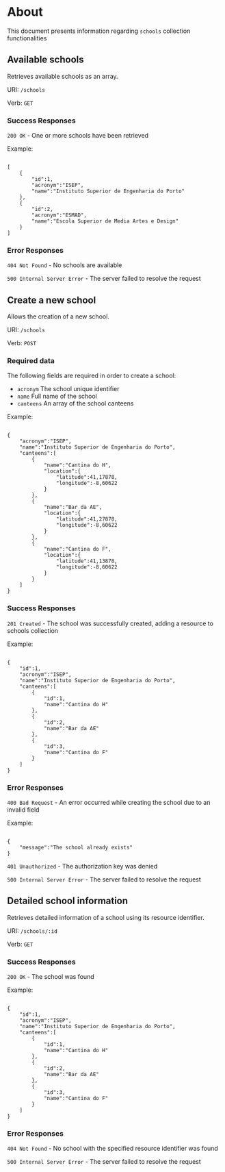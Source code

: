 # About

This document presents information regarding `schools` collection functionalities

## Available schools

Retrieves available schools as an array.

URI: `/schools`

Verb: `GET`

### Success Responses

`200 OK` - One or more schools have been retrieved

Example:

```

[
    {
        "id":1,
        "acronym":"ISEP",
        "name":"Instituto Superior de Engenharia do Porto"
    },
    {
        "id":2,
        "acronym":"ESMAD",
        "name":"Escola Superior de Media Artes e Design"
    }
]

```

### Error Responses

`404 Not Found` - No schools are available

`500 Internal Server Error` - The server failed to resolve the request


## Create a new school

Allows the creation of a new school.

URI: `/schools`

Verb: `POST`

### Required data

The following fields are required in order to create a school:

- `acronym` The school unique identifier
- `name` Full name of the school
- `canteens` An array of the school canteens

Example:

```

{
    "acronym":"ISEP",
    "name":"Instituto Superior de Engenharia do Porto",
    "canteens":[
        {
            "name":"Cantina do H",
            "location":{
                "latitude":41,17878,
                "longitude":-8,60622
            }
        },
        {
            "name":"Bar da AE",
            "location":{
                "latitude":41,27878,
                "longitude":-8,60622
            }
        },
        {
            "name":"Cantina do F",
            "location":{
                "latitude":41,13878,
                "longitude":-8,60622
            }
        }
    ]
}

```

### Success Responses

`201 Created` - The school was successfully created, adding a resource to schools collection

Example:

```

{
    "id":1,
    "acronym":"ISEP",
    "name":"Instituto Superior de Engenharia do Porto",
    "canteens":[
        {
            "id":1,
            "name":"Cantina do H"
        },
        {
            "id":2,
            "name":"Bar da AE"
        },
        {
            "id":3,
            "name":"Cantina do F"
        }
    ]
}

```

### Error Responses

`400 Bad Request` - An error occurred while creating the school due to an invalid field

Example:

```

{
    "message":"The school already exists"
}

```

`401 Unauthorized` - The authorization key was denied

`500 Internal Server Error` - The server failed to resolve the request


## Detailed school information

Retrieves detailed information of a school using its resource identifier.

URI: `/schools/:id`

Verb: `GET`

### Success Responses

`200 OK` - The school was found

Example:

```

{
    "id":1,
    "acronym":"ISEP",
    "name":"Instituto Superior de Engenharia do Porto",
    "canteens":[
        {
            "id":1,
            "name":"Cantina do H"
        },
        {
            "id":2,
            "name":"Bar da AE"
        },
        {
            "id":3,
            "name":"Cantina do F"
        }
    ]
}

```

### Error Responses

`404 Not Found` - No school with the specified resource identifier was found

`500 Internal Server Error` - The server failed to resolve the request
